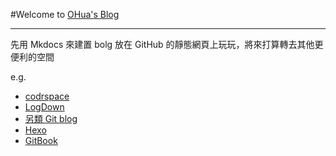#Welcome to [OHua's Blog](https://ohua.github.io/Blog)

---

先用 Mkdocs 來建置 bolg 放在 GitHub 的靜態網頁上玩玩，將來打算轉去其他更便利的空間

e.g.

* [codrspace](http://codrspace.com/)
* [LogDown](http://logdown.com/)
* [另類 Git blog](https://github.com/lifesinger/blog/issues)
* [Hexo](https://hexo.io/zh-tw/index.html)
* [GitBook](https://www.gitbook.com/@ohua/dashboard)

